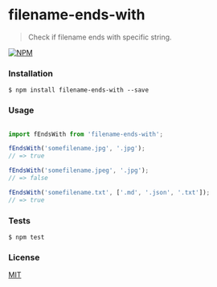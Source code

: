 # filename-ends-with

> Check if filename ends with specific string.

[![NPM](https://nodei.co/npm/filename-ends-with.png?downloads=true&downloadRank=true&stars=true)](https://nodei.co/npm/filename-ends-with/)

### Installation

```
$ npm install filename-ends-with --save
```

### Usage

```js

import fEndsWith from 'filename-ends-with';

fEndsWith('somefilename.jpg', '.jpg');
// => true

fEndsWith('somefilename.jpeg', '.jpg');
// => false

fEndsWith('somefilename.txt', ['.md', '.json', '.txt']);
// => true

```

### Tests

```
$ npm test
```

### License
[MIT](https://github.com/frenchbread/filename-ends-with/blob/master/LICENSE)
